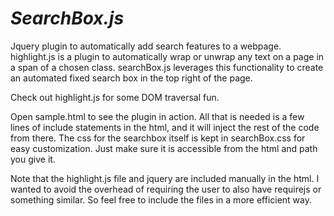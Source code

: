 *SearchBox.js*
==============

Jquery plugin to automatically add search features to a webpage. highlight.js is a plugin to automatically wrap or unwrap any text on a page in a span of a chosen class. searchBox.js leverages this functionality to create an automated fixed search box in the top right of the page.

Check out highlight.js for some DOM traversal fun. 

Open sample.html to see the plugin in action. All that is needed is a few lines of include statements in the html, and it will inject the rest of the code from there. The css for the searchbox itself is kept in searchBox.css for easy customization. Just make sure it is accessible from the html and path you give it. 

Note that the highlight.js file and jquery are included manually in the html. I wanted to avoid the overhead of requiring the user to also have requirejs or something similar. So feel free to include the files in a more efficient way. 